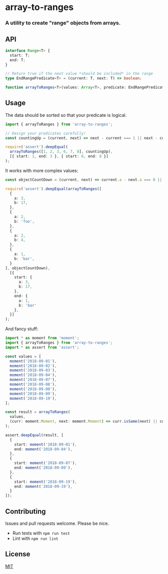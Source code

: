 # array-to-ranges

### A utility to create "range" objects from arrays.

## API
```ts
interface Range<T> {
  start: T;
  end: T;
}

// Return true if the next value *should be included* in the range
type EndRangePredicate<T> = (current: T, next: T) => boolean;

function arrayToRanges<T>(values: Array<T>, predicate: EndRangePredicate<T>): Array<Range<T>>
```

## Usage
The data should be sorted so that your predicate is logical.
```ts
import { arrayToRanges } from 'array-to-ranges';

// Design your predicates carefully!
const countingUp = (current, next) => next - current === 1 || next - current === 0;

require('assert').deepEqual(
  arrayToRanges([1, 2, 3, 6, 7, 8], countingUp),
  [{ start: 1, end: 3 }, { start: 6, end: 8 }]
);
```

It works with more complex values:
```ts
const objectCountDown = (current, next) => current.a - next.a === 0 || current.a - next.a === 1;

require('assert').deepEqual(arrayToRanges([
  {
    a: 3,
    b: 17,
  },
  {
    a: 2,
    b: 'foo',
  },
  {
    a: 2,
    b: 4,
  },
  {
    a: 1,
    b: 'bar',
  }
], objectCountDown),
  [{
    start: {
      a: 3,
      b: 17,
    },
    end: {
      a: 1,
      b: 'bar'
    },
  }]
);
```

And fancy stuff:
```ts
import * as moment from 'moment';
import { arrayToRanges } from 'array-to-ranges';
import * as assert from 'assert';

const values = [
  moment('2018-09-01'),
  moment('2018-09-02'),
  moment('2018-09-03'),
  moment('2018-09-04'),
  moment('2018-09-07'),
  moment('2018-09-08'),
  moment('2018-09-08'),
  moment('2018-09-09'),
  moment('2018-09-19'),
];

const result = arrayToRanges(
  values,
  (curr: moment.Moment, next: moment.Moment) => curr.isSame(next) || curr.diff(next, 'days') === -1,
);

assert.deepEqual(result, [
  {
    start: moment('2018-09-01'),
    end: moment('2018-09-04'),
  },
  {
    start: moment('2018-09-07'),
    end: moment('2018-09-09'),
  },
  {
    start: moment('2018-09-19'),
    end: moment('2018-09-19'),
  }
]);
```

## Contributing
Issues and pull requests welcome. Please be nice.

* Run tests with `npm run test`
* Lint with `npm run lint`

## License
[MIT](https://opensource.org/licenses/MIT)
